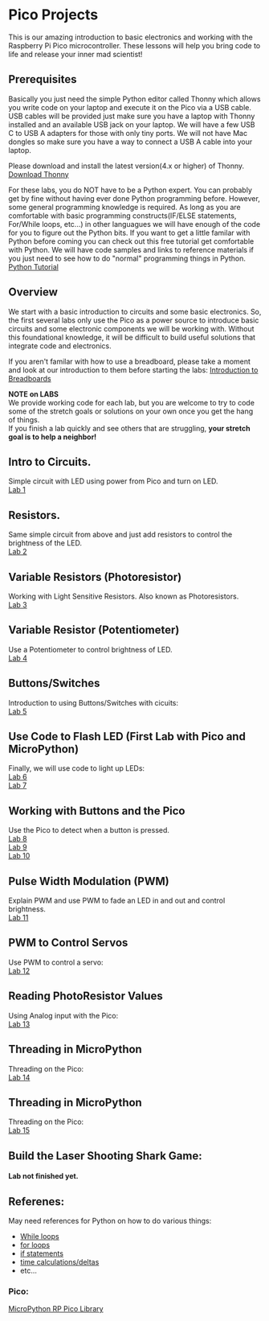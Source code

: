 # Pico Projects

This is our amazing introduction to basic electronics and working with the Raspberry Pi Pico microcontroller.  These lessons will help you bring code to life and release your inner mad scientist!

## Prerequisites

Basically you just need the simple Python editor called Thonny which allows you write code on your laptop and execute it on the Pico via a USB cable. USB cables will be provided just make sure you have a laptop with Thonny installed and an available USB jack on your laptop.  We will have a few USB C to USB A adapters for those with only tiny ports. We will not have Mac dongles so make sure you have a way to connect a USB A cable into your laptop. 

Please download and install the latest version(4.x or higher) of Thonny.  
[Download Thonny](https://thonny.org/) 

For these labs, you do NOT have to be a Python expert.  You can probably get by fine without having ever done Python programming before.  However, some general programming knowledge is required. As long as you are comfortable with basic programming constructs(IF/ELSE statements, For/While loops, etc...) in other languagues we will have enough of the code for you to figure out the Python bits.
If you want to get a little familar with Python before coming you can check out this free tutorial get comfortable with Python. We will have code samples and links to reference materials if you just need to see how to do "normal" programming things in Python.
[Python Tutorial](https://www.learnpython.org/)


## Overview 

We start with a basic introduction to circuits and some basic electronics. So, the first several labs only use the Pico as a power source to introduce basic circuits and some electronic components we will be working with.  Without this foundational knowledge, it will be difficult to build useful solutions that integrate code and electronics.

If you aren't familar with how to use a breadboard, please take a moment and look at our introduction to them before starting the labs: [Introduction to Breadboards](/reference/breadboards.md)

**NOTE on LABS**  
We provide working code for each lab, but you are welcome to try to code some of the stretch goals or solutions on your own once you get the hang of things.  
If you finish a lab quickly and see others that are struggling, **your stretch goal is to help a neighbor!**

## Intro to Circuits.

Simple circuit with LED using power from Pico and turn on LED.   
[Lab 1](/labs/1_first_circuit.md)

## Resistors.

Same simple circuit from above and just add resistors to control the brightness of the LED.  
[Lab 2](/labs/2_resistor_intro.md)

## Variable Resistors (Photoresistor)

Working with Light Sensitive Resistors. Also known as Photoresistors.  
[Lab 3](/labs/3_photo_resistor.md)

## Variable Resistor (Potentiometer)

Use a Potentiometer to control brightness of LED.  
[Lab 4](/labs/4_potentiometer.md)

## Buttons/Switches

Introduction to using Buttons/Switches with cicuits:  
[Lab 5](/labs/5_button_circuit.md)

## Use Code to Flash LED (First Lab with Pico and MicroPython)

Finally, we will use code to light up LEDs:   
[Lab 6](/labs/6_blink_yo_self.md)  
[Lab 7](/labs/7_blink_led.md)  
 

## Working with Buttons and the Pico

Use the Pico to detect when a button is pressed.  
[Lab 8](/labs/8_button_control.md)  
[Lab 9](/labs/9_button_debounce.md)  
[Lab 10](/labs/10_button_interrupt.md)  



## Pulse Width Modulation (PWM)

Explain PWM and use PWM to fade an LED in and out and control brightness.  
[Lab 11](/labs/11_PWM_LED.md)  

## PWM to Control Servos

Use PWM to control a servo:  
[Lab 12](/labs/12_servo_control.md) 


## Reading PhotoResistor Values

Using Analog input with the Pico:  
[Lab 13](/labs/13_adc_photoresistor.md)

## Threading in MicroPython

Threading on the Pico:  
[Lab 14](/labs/14_threading.md) 


## Threading in MicroPython

Threading on the Pico:  
[Lab 15](/labs/15_seven_segment.md) 


## Build the Laser Shooting Shark Game:
 #### Lab not finished yet.



## Referenes:
  May need references for Python on how to do various things:
  - [While loops](https://www.geeksforgeeks.org/python-while-loop/)
  - [for loops](https://www.geeksforgeeks.org/python-for-loops/)
  - [if statements](https://www.geeksforgeeks.org/python3-if-if-else-nested-if-if-elif-statements/)
  - [time calculations/deltas](https://docs.micropython.org/en/latest/library/time.html#time.ticks_diff)
  - etc...

### Pico:

[MicroPython RP Pico Library](https://docs.micropython.org/en/latest/rp2/quickref.html)

## 
